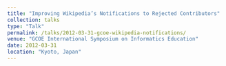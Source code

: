 ```yaml
---
title: "Improving Wikipedia’s Notifications to Rejected Contributors"
collection: talks
type: "Talk"
permalink: /talks/2012-03-31-gcoe-wikipedia-notifications/ 
venue: "GCOE International Symposium on Informatics Education"
date: 2012-03-31
location: "Kyoto, Japan"
---
```


